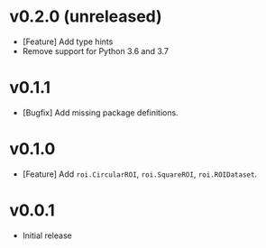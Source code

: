 # v0.2.0 (unreleased)

* [Feature] Add type hints
* Remove support for Python 3.6 and 3.7

# v0.1.1

* [Bugfix] Add missing package definitions.

# v0.1.0

* [Feature] Add `roi.CircularROI`, `roi.SquareROI`, `roi.ROIDataset`.

# v0.0.1

* Initial release